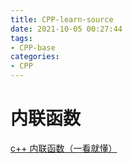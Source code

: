 ```yaml
---
title: CPP-learn-source
date: 2021-10-05 00:27:44
tags:
- CPP-base
categories:
- CPP
---
```


# 内联函数

[c++ 内联函数（一看就懂）](https://blog.csdn.net/BjarneCpp/article/details/76044493)

